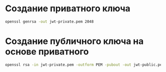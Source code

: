 # Создание приватного ключа
```bash
openssl genrsa -out jwt-private.pem 2048
```

# Создание публичного ключа на основе приватного
```bash
openssl rsa -in jwt-private.pem -outform PEM -pubout -out jwt-public.pem
```